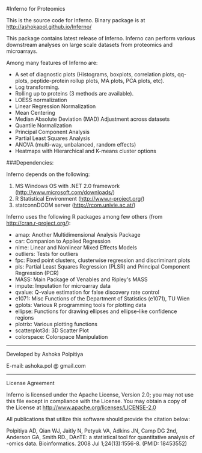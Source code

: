 #Inferno for Proteomics

This is the source code for Inferno. Binary package is at http://ashokapol.github.io/Inferno/

This package contains latest release of Inferno.
Inferno can perform various downstream analyses on large scale datasets from proteomics and microarrays.

Among many features of Inferno are:
* A set of diagnostic plots (Histograms, boxplots, correlation plots, qq-plots, peptide-protein rollup plots, MA plots, PCA plots, etc).
* Log transforming.
* Rolling up to proteins (3 methods are available).
* LOESS normalization
* Linear Regression Normalization
* Mean Centering
* Median Absolute Deviation (MAD) Adjustment across datasets
* Quantile Normalization
* Principal Component Analysis
* Partial Least Squares Analysis
* ANOVA (multi-way, unbalanced, random effects)
* Heatmaps with Hierarchical and K-means cluster options

###Dependencies:

Inferno depends on the following:

1. MS Windows OS with .NET 2.0 framework (http://www.microsoft.com/downloads/)
2. R Statistical Environment (http://www.r-project.org/)
3. statconnDCOM server (http://rcom.univie.ac.at/)

Inferno uses the following R packages among few others (from http://cran.r-project.org/):
* amap: Another Multidimensional Analysis Package
* car: Companion to Applied Regression
* nlme: Linear and Nonlinear Mixed Effects Models
* outliers: Tests for outliers
* fpc: Fixed point clusters, clusterwise regression and discriminant plots
* pls: Partial Least Squares Regression (PLSR) and Principal Component Regression (PCR)
* MASS: Main Package of Venables and Ripley's MASS
* impute: Imputation for microarray data
* qvalue: Q-value estimation for false discovery rate control
* e1071: Misc Functions of the Department of Statistics (e1071), TU Wien
* gplots: Various R programming tools for plotting data
* ellipse: Functions for drawing ellipses and ellipse-like confidence regions
* plotrix: Various plotting functions
* scatterplot3d: 3D Scatter Plot
* colorspace: Colorspace Manipulation

***
Developed by Ashoka Polpitiya

E-mail: ashoka.pol @ gmail.com
***
License Agreement

Inferno is licensed under the Apache License, Version 2.0; you may not use this file except in compliance with the License.  You may obtain a copy of the License at http://www.apache.org/licenses/LICENSE-2.0

All publications that utilize this software should provide the citation below:

Polpitiya AD, Qian WJ, Jaitly N, Petyuk VA, Adkins JN, Camp DG 2nd, Anderson GA, Smith RD., DAnTE: a statistical tool for quantitative analysis of -omics data. Bioinformatics. 2008 Jul 1;24(13):1556-8. (PMID: 18453552)
